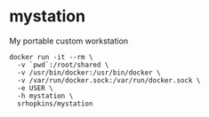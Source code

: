 mystation
===
My portable custom workstation

```
docker run -it --rm \
  -v `pwd`:/root/shared \
  -v /usr/bin/docker:/usr/bin/docker \
  -v /var/run/docker.sock:/var/run/docker.sock \
  -e USER \
  -h mystation \
  srhopkins/mystation
```
